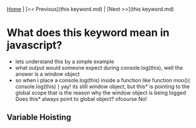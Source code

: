 [Home](../README.md) | [<< Previous](this keyword.md) | [Next >>](this keyword.md)



# What does this keyword mean in javascript?

* lets understand this by a simple example 
* what output would someone expect during console.log(this), well the answer is a window object
* so when i place a console.log(this) inside a 
function like function moo(){
console.log(this)
}
yay! its still window object, but this* is pointing to the global scope that is the reason why the window object is being logged
Does this* always point to global object? ofcourse No!



## Variable Hoisting

